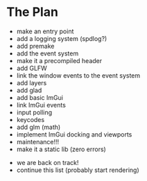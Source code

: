 # The Plan
- make an entry point
- add a logging system (spdlog?)
- add premake
- add the event system
- make it a precompiled header
- add GLFW
- link the window events to the event system
- add layers
- add glad
- add basic ImGui
- link ImGui events
- input polling
- keycodes
- add glm (math)
- implement ImGui docking and viewports
- maintenance!!!
- make it a static lib (zero errors)
+ we are back on track!
+ continue this list (probably start rendering)
